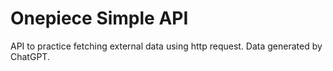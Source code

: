 # Onepiece Simple API

API to practice fetching external data using http request. Data generated by ChatGPT.